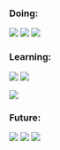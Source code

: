 ### Doing:

![](https://img.shields.io/badge/python%20-%2314354C.svg?&style=flat&logo=python&logoColor=white)
![](https://img.shields.io/badge/java-%23ED8B00.svg?&style=flat&logo=java&logoColor=white)
![](https://img.shields.io/badge/javascript%20-%23323330.svg?&style=flat&logo=javascript&logoColor=%23F7DF1E)

### Learning:

![](https://img.shields.io/badge/c%20-%2300599C.svg?&style=flat&logo=c&logoColor=white)
![](https://img.shields.io/badge/c++%20-%2300599C.svg?&style=flat&logo=c%2B%2B&ogoColor=white)

![](https://img.shields.io/badge/react%20-%2320232a.svg?&style=flat&logo=react&logoColor=%2361DAFB)

### Future:

![](https://img.shields.io/badge/react_native%20-%2320232a.svg?&style=flat&logo=react&logoColor=%2361DAFB)
![](https://img.shields.io/badge/typescript%20-%23235A97.svg?&style=flat&logo=typescript&logoColor=white)
![](https://img.shields.io/badge/rust%20-%23323330.svg?&style=flat&logo=rust&logoColor=white)
